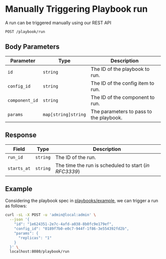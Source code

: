 # Manually Triggering Playbook run

A run can be triggered manually using our REST API

```
POST /playbook/run
```

## Body Parameters

| Parameter      | Type                | Description                             |
| -------------- | ------------------- | --------------------------------------- |
| `id`           | `string`            | The ID of the playbook to run.          |
| `config_id`    | `string`            | The ID of the config item to run.       |
| `component_id` | `string`            | The ID of the component to run.         |
| `params`       | `map[string]string` | The parameters to pass to the playbook. |

## Response

| Field       | Type     | Description                                           |
| ----------- | -------- | ----------------------------------------------------- |
| `run_id`    | `string` | The ID of the run.                                    |
| `starts_at` | `string` | The time the run is scheduled to start (_in RFC3339_) |

## Example

Considering the playbook spec in [playbooks/example](../playbook/examples.md#1-scaling-ec2-instance), we can trigger a run as follows:

```bash
curl -sL -X POST -u 'admin@local:admin' \
  --json '{
    "id": "1e624351-2e7c-4afd-a038-8b0fc9e179ef",
    "config_id": "0189f7b0-e0c7-944f-1f86-3e554392fd2b",
    "params": {
      "replicas": "1"
    }
  }' \
  localhost:8080/playbook/run
```
